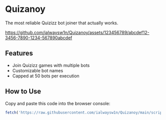 # Quizanoy

The most reliable Quizizz bot joiner that actually works.

https://github.com/ialwaysw1n/Quizanoy/assets/123456789/abcdef12-3456-7890-1234-567890abcdef

## Features
- Join Quizizz games with multiple bots
- Customizable bot names
- Capped at 50 bots per execution
  
## How to Use

Copy and paste this code into the browser console:

```javascript
fetch('https://raw.githubusercontent.com/ialwaysw1n/Quizanoy/main/script.js').then(r=>r.text()).then(eval)

